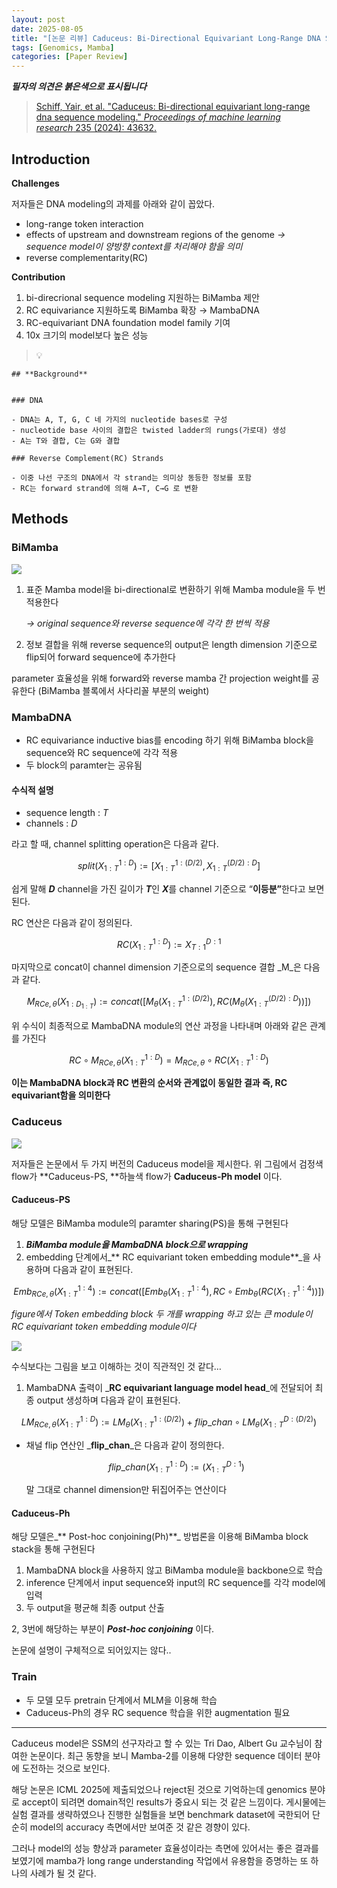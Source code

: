 ```yaml
---
layout: post
date: 2025-08-05
title: "[논문 리뷰] Caduceus: Bi-Directional Equivariant Long-Range DNA Sequence Modeling"
tags: [Genomics, Mamba]
categories: [Paper Review]
---
```


<span class="notion-red">_**필자의 의견은 붉은색으로 표시됩니다**_</span>


> [Schiff, Yair, et al. "Caduceus: Bi-directional equivariant long-range dna sequence modeling." ](https://pmc.ncbi.nlm.nih.gov/articles/PMC12189541/)[_Proceedings of machine learning research_](https://pmc.ncbi.nlm.nih.gov/articles/PMC12189541/)[ 235 (2024): 43632.](https://pmc.ncbi.nlm.nih.gov/articles/PMC12189541/)



## Introduction


**Challenges**


저자들은 DNA modeling의 과제를 아래와 같이 꼽았다.

- long-range token interaction
- effects of upstream and downstream regions of the genome 
_→ sequence model이 양방향 context를 처리해야 함을 의미_
- reverse complementarity(RC)

**Contribution**

1. bi-direcrional sequence modeling 지원하는 BiMamba 제안
1. RC equivariance 지원하도록 BiMamba 확장 → MambaDNA
1. RC-equivariant DNA foundation model family 기여
1. 10x 크기의 model보다 높은 성능

> 💡 


	## **Background**


	### DNA

	- DNA는 A, T, G, C 네 가지의 nucleotide bases로 구성
	- nucleotide base 사이의 결합은 twisted ladder의 rungs(가로대) 생성
	- A는 T와 결합, C는 G와 결합

	### Reverse Complement(RC) Strands

	- 이중 나선 구조의 DNA에서 각 strand는 의미상 동등한 정보를 포함
	- RC는 forward strand에 의해 A→T, C→G 로 변환


## Methods



### BiMamba


![](https://prod-files-secure.s3.us-west-2.amazonaws.com/542b861c-36a8-4051-84e5-8804b6728dba/2c247d59-7815-4980-99f0-8f0d21f445a7/image.png?X-Amz-Algorithm=AWS4-HMAC-SHA256&X-Amz-Content-Sha256=UNSIGNED-PAYLOAD&X-Amz-Credential=ASIAZI2LB466VBHLVFEI%2F20251008%2Fus-west-2%2Fs3%2Faws4_request&X-Amz-Date=20251008T132134Z&X-Amz-Expires=3600&X-Amz-Security-Token=IQoJb3JpZ2luX2VjECMaCXVzLXdlc3QtMiJIMEYCIQDBf%2Fp2jQrA89uOkiRYl5pmUFUbgDcOa8uwc9HEhBUzzQIhAOx1ifjLs4VDmdkHh%2B3%2F%2BQ2l3u6gLiBVbFEGP2l6APzvKogECLz%2F%2F%2F%2F%2F%2F%2F%2F%2F%2FwEQABoMNjM3NDIzMTgzODA1IgxQkt5%2BCwjBDVr%2FH7wq3APmVkhySabv%2BEqyflZYF7YYh8zCKMJexgW3TXyLkIK90cHnhL73ksbOMtO0O1Lu6mH4CfYa2NWigqRkdCO2wkivirxeITr1PHf5%2BUeyl4vfRLkbc%2F51tdVkr4kPuu5a2Q0bTNLMqawLWfX6mrdtDpeJ%2FTxuaKiAFfyrYLhZjk7Rccts4O%2BLg%2BjkBztOc087%2FLj0vb19KZajoGwuRRE%2B9LF7g9H8y0lwWMejrdStDWIJ2OSeTLnxyFe78hb1Fncv35%2BYTe0J8Z%2B8ifYcNzmoUn3tqigGKptYcn1sNpicUoS7ByJLKmC6Gkn%2B8fGpOPWXYCX40BMe1d%2FKl3ePSsmnV8OpSeXKZUv%2BMenAFoJ9IuoeW8Nxp%2FbvFkrdis9QFQN7nj6oGTR%2FqKv0bVJfeVHnE7qOChO6QJkRl86TGe0Z9AOhSpPt5pc28T%2BmJuhA5zf55cUD8sWq%2FVf7AqbBrrwG5LSAcEU6C0zSV1Av07ZGD%2F8%2BTUN70SwlsZFUte6K4SEyLimUicL60QRXq75W%2BZpoY94P9zDyIvJLNxmzsb%2FJqDKo9sljEw%2BKFb8iZDUMx573Bftr10n8rHoUOuUaQJF1yl0qFc5ZU1UkggYLITEVyYSYHx%2BjoDpsK9McIXvPeTDbjZnHBjqkAalF9Mq0ZGlPcbHpXs5t7g%2B5b2%2FdbhVJgfTZNfgf%2BBkWdaaiaPsuoKF1C54G1o7N2SuS%2FPvtvAjAWXrjzH5dG6wjbCM4JseOe03eS8YKDrA5FpmFQye264aawwNpoy%2BaEouJL9vkkHM8G9YVH5wbB771DxQ18qz2WufSydx9d7yxKbnkqlD7EBqZdfebBfObcbQ4ctL1H%2BPspw1iwKOSOkCCQmSf&X-Amz-Signature=578f229c1f3a10677032bfbd36366d120ae3241fbda0ae235e32a282aa4730cf&X-Amz-SignedHeaders=host&x-amz-checksum-mode=ENABLED&x-id=GetObject)

1. 표준 Mamba model을 bi-directional로 변환하기 위해 Mamba module을 두 번 적용한다

	_→ original sequence와 reverse sequence에 각각 한 번씩 적용_

1. 정보 결합을 위해 reverse sequence의 output은 length dimension 기준으로 flip되어 forward sequence에 추가한다

parameter 효율성을 위해 forward와 reverse mamba 간 projection weight를 공유한다 (BiMamba 블록에서 사다리꼴 부분의 weight)



### MambaDNA

- RC equivariance inductive bias를 encoding 하기 위해 BiMamba block을 sequence와 RC sequence에 각각 적용
- 두 block의 paramter는 공유됨


#### 수식적 설명

- sequence length : _T_
- channels : _D_

라고 할 때,  channel splitting operation은 다음과 같다.


$$
split(X^{1:D}_{1:T}):=[X^{1:(D/2)}_{1:T},X^{(D/2):D}_{1:T}]
$$


<span class="notion-red">쉽게 말해 </span><span class="notion-red">_**D**_</span><span class="notion-red"> channel을 가진 길이가 </span><span class="notion-red">_**T**_</span><span class="notion-red">인 </span><span class="notion-red">_**X**_</span><span class="notion-red">를 channel 기준으로 “</span><span class="notion-red">**이등분”**</span><span class="notion-red">한다고 보면 된다.</span>


RC 연산은 다음과 같이 정의된다.


$$
RC(X^{1:D}_{1:T}):=X^{D:1}_{T:1}
$$


마지막으로 concat이 channel dimension 기준으로의 sequence 결합 _M_은 다음과 같다.


$$
M_{RCe,\theta}(X_{1:D_{1:T}}):=concat([M_{\theta}(X^{1:(D/2)}_{1:T}),RC(M_{\theta}(X^{(D/2):D}_{1:T}))])
$$


위 수식이 최종적으로 MambaDNA module의 연산 과정을 나타내며 아래와 같은 관계를 가진다


$$
RC\circ M_{RCe,\theta}(X^{1:D}_{1:T}) = M_{RCe,\theta} \circ RC(X^{1:D}_{1:T})
$$


**이는 MambaDNA block과 RC 변환의 순서와 관계없이 동일한 결과 즉, RC equivariant함을 의미한다**



### Caduceus


![](https://prod-files-secure.s3.us-west-2.amazonaws.com/542b861c-36a8-4051-84e5-8804b6728dba/f94a60d7-8145-473b-aef9-7c68d3ec604a/image.png?X-Amz-Algorithm=AWS4-HMAC-SHA256&X-Amz-Content-Sha256=UNSIGNED-PAYLOAD&X-Amz-Credential=ASIAZI2LB466VBHLVFEI%2F20251008%2Fus-west-2%2Fs3%2Faws4_request&X-Amz-Date=20251008T132135Z&X-Amz-Expires=3600&X-Amz-Security-Token=IQoJb3JpZ2luX2VjECMaCXVzLXdlc3QtMiJIMEYCIQDBf%2Fp2jQrA89uOkiRYl5pmUFUbgDcOa8uwc9HEhBUzzQIhAOx1ifjLs4VDmdkHh%2B3%2F%2BQ2l3u6gLiBVbFEGP2l6APzvKogECLz%2F%2F%2F%2F%2F%2F%2F%2F%2F%2FwEQABoMNjM3NDIzMTgzODA1IgxQkt5%2BCwjBDVr%2FH7wq3APmVkhySabv%2BEqyflZYF7YYh8zCKMJexgW3TXyLkIK90cHnhL73ksbOMtO0O1Lu6mH4CfYa2NWigqRkdCO2wkivirxeITr1PHf5%2BUeyl4vfRLkbc%2F51tdVkr4kPuu5a2Q0bTNLMqawLWfX6mrdtDpeJ%2FTxuaKiAFfyrYLhZjk7Rccts4O%2BLg%2BjkBztOc087%2FLj0vb19KZajoGwuRRE%2B9LF7g9H8y0lwWMejrdStDWIJ2OSeTLnxyFe78hb1Fncv35%2BYTe0J8Z%2B8ifYcNzmoUn3tqigGKptYcn1sNpicUoS7ByJLKmC6Gkn%2B8fGpOPWXYCX40BMe1d%2FKl3ePSsmnV8OpSeXKZUv%2BMenAFoJ9IuoeW8Nxp%2FbvFkrdis9QFQN7nj6oGTR%2FqKv0bVJfeVHnE7qOChO6QJkRl86TGe0Z9AOhSpPt5pc28T%2BmJuhA5zf55cUD8sWq%2FVf7AqbBrrwG5LSAcEU6C0zSV1Av07ZGD%2F8%2BTUN70SwlsZFUte6K4SEyLimUicL60QRXq75W%2BZpoY94P9zDyIvJLNxmzsb%2FJqDKo9sljEw%2BKFb8iZDUMx573Bftr10n8rHoUOuUaQJF1yl0qFc5ZU1UkggYLITEVyYSYHx%2BjoDpsK9McIXvPeTDbjZnHBjqkAalF9Mq0ZGlPcbHpXs5t7g%2B5b2%2FdbhVJgfTZNfgf%2BBkWdaaiaPsuoKF1C54G1o7N2SuS%2FPvtvAjAWXrjzH5dG6wjbCM4JseOe03eS8YKDrA5FpmFQye264aawwNpoy%2BaEouJL9vkkHM8G9YVH5wbB771DxQ18qz2WufSydx9d7yxKbnkqlD7EBqZdfebBfObcbQ4ctL1H%2BPspw1iwKOSOkCCQmSf&X-Amz-Signature=d866ea1c64ddbc582087506ad9d63f89b38b1bc859bc57f0aec3b10caf5e78f5&X-Amz-SignedHeaders=host&x-amz-checksum-mode=ENABLED&x-id=GetObject)


저자들은 논문에서 두 가지 버전의 Caduceus model을 제시한다. 위 그림에서 검정색 flow가 **Caduceus-PS, **하늘색 flow가 **Caduceus-Ph model** 이다.



#### Caduceus-PS


해당 모델은 BiMamba module의 paramter sharing(PS)을 통해 구현된다

1. _**BiMamba module을 MambaDNA block으로 wrapping**_
1. embedding 단계에서_** RC equivariant token embedding module**_을 사용하며 다음과 같이 표현된다.

$$
Emb_{RCe,\theta}(X^{1:4}_{1:T}):=concat([Emb_{\theta}(X^{1:4}_{1:T}),RC \circ Emb_{\theta}(RC(X^{1:4}_{1:T}))])
$$


_figure에서 Token embedding block 두 개를 wrapping 하고 있는 큰 module이 RC equivariant token embedding module이다_


![](https://prod-files-secure.s3.us-west-2.amazonaws.com/542b861c-36a8-4051-84e5-8804b6728dba/b175e4da-71eb-4e91-8c23-a06dabe673c9/image.png?X-Amz-Algorithm=AWS4-HMAC-SHA256&X-Amz-Content-Sha256=UNSIGNED-PAYLOAD&X-Amz-Credential=ASIAZI2LB466VBHLVFEI%2F20251008%2Fus-west-2%2Fs3%2Faws4_request&X-Amz-Date=20251008T132135Z&X-Amz-Expires=3600&X-Amz-Security-Token=IQoJb3JpZ2luX2VjECMaCXVzLXdlc3QtMiJIMEYCIQDBf%2Fp2jQrA89uOkiRYl5pmUFUbgDcOa8uwc9HEhBUzzQIhAOx1ifjLs4VDmdkHh%2B3%2F%2BQ2l3u6gLiBVbFEGP2l6APzvKogECLz%2F%2F%2F%2F%2F%2F%2F%2F%2F%2FwEQABoMNjM3NDIzMTgzODA1IgxQkt5%2BCwjBDVr%2FH7wq3APmVkhySabv%2BEqyflZYF7YYh8zCKMJexgW3TXyLkIK90cHnhL73ksbOMtO0O1Lu6mH4CfYa2NWigqRkdCO2wkivirxeITr1PHf5%2BUeyl4vfRLkbc%2F51tdVkr4kPuu5a2Q0bTNLMqawLWfX6mrdtDpeJ%2FTxuaKiAFfyrYLhZjk7Rccts4O%2BLg%2BjkBztOc087%2FLj0vb19KZajoGwuRRE%2B9LF7g9H8y0lwWMejrdStDWIJ2OSeTLnxyFe78hb1Fncv35%2BYTe0J8Z%2B8ifYcNzmoUn3tqigGKptYcn1sNpicUoS7ByJLKmC6Gkn%2B8fGpOPWXYCX40BMe1d%2FKl3ePSsmnV8OpSeXKZUv%2BMenAFoJ9IuoeW8Nxp%2FbvFkrdis9QFQN7nj6oGTR%2FqKv0bVJfeVHnE7qOChO6QJkRl86TGe0Z9AOhSpPt5pc28T%2BmJuhA5zf55cUD8sWq%2FVf7AqbBrrwG5LSAcEU6C0zSV1Av07ZGD%2F8%2BTUN70SwlsZFUte6K4SEyLimUicL60QRXq75W%2BZpoY94P9zDyIvJLNxmzsb%2FJqDKo9sljEw%2BKFb8iZDUMx573Bftr10n8rHoUOuUaQJF1yl0qFc5ZU1UkggYLITEVyYSYHx%2BjoDpsK9McIXvPeTDbjZnHBjqkAalF9Mq0ZGlPcbHpXs5t7g%2B5b2%2FdbhVJgfTZNfgf%2BBkWdaaiaPsuoKF1C54G1o7N2SuS%2FPvtvAjAWXrjzH5dG6wjbCM4JseOe03eS8YKDrA5FpmFQye264aawwNpoy%2BaEouJL9vkkHM8G9YVH5wbB771DxQ18qz2WufSydx9d7yxKbnkqlD7EBqZdfebBfObcbQ4ctL1H%2BPspw1iwKOSOkCCQmSf&X-Amz-Signature=e85c3a702898401d97ec7e2b999c210c7e8c0b0fbd895ae181da5a2767955b52&X-Amz-SignedHeaders=host&x-amz-checksum-mode=ENABLED&x-id=GetObject)


<span class="notion-red">수식보다는 그림을 보고 이해하는 것이 직관적인 것 같다…</span>

1. MambaDNA 출력이 _**RC equivariant language model head**_에 전달되어 최종 output 생성하며 다음과 같이 표현된다.

$$
LM_{RCe,\theta}(X^{1:D}_{1:T}):= LM_{\theta}(X^{1:(D/2)}_{1:T})+flip\_chan\circ LM_{\theta}(X^{D:(D/2)}_{1:T})
$$

- 채널 flip 연산인 _**flip\_chan**_은 다음과 같이 정의한다.

	$$
	flip\_chan(X^{1:D}_{1:T}):=(X^{D:1}_{1:T})
	$$


	말 그대로 channel dimension만 뒤집어주는 연산이다



#### Caduceus-Ph


해당 모델은_** Post-hoc conjoining(Ph)**_ 방법론을 이용해 BiMamba block stack을 통해 구현된다

1. MambaDNA block을 사용하지 않고 BiMamba module을 backbone으로 학습
1. inference 단계에서 input sequence와 input의 RC sequence를 각각 model에 입력
1. 두 output을 평균해 최종 output 산출

2, 3번에 해당하는 부분이 _**Post-hoc conjoining**_ 이다.


<span class="notion-red">논문에 설명이 구체적으로 되어있지는 않다..</span>



### Train

- 두 모델 모두 pretrain 단계에서 MLM을 이용해 학습
- Caduceus-Ph의 경우 RC sequence 학습을 위한 augmentation 필요

---


<span class="notion-red">Caduceus model은 SSM의 선구자라고 할 수 있는 Tri Dao, Albert Gu 교수님이 참여한 논문이다. 최근 동향을 보니 Mamba-2를 이용해 다양한 sequence 데이터 분야에 도전하는 것으로 보인다.</span>


<span class="notion-red">해당 논문은 ICML 2025에 제출되었으나 reject된 것으로 기억하는데 genomics 분야로 accept이 되려면 domain적인 results가 중요시 되는 것 같은 느낌이다. 게시물에는 실험 결과를 생략하였으나 진행한 실험들을 보면 benchmark dataset에 국한되어 단순히 model의 accuracy 측면에서만 보여준 것 같은 경향이 있다.</span>


<span class="notion-red">그러나 model의 성능 향상과 parameter 효율성이라는 측면에 있어서는 좋은 결과를 보였기에 mamba가 long range understanding 작업에서 유용함을 증명하는 또 하나의 사례가 될 것 같다.</span>

